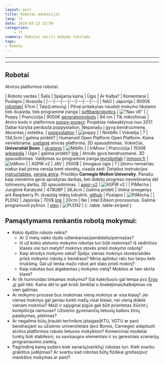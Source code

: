 ```yaml
---
layout: post
title: Robotai edukacijai
lang: lt
date: 2019-05-22 23:59
categories:
    - lt
summary: Robotai skirti mokymo tikslams
tags:
- Robots
---
```



---------------------
---------------------

## Robotai

Atviros platformos robotai:

| Roboto vardas | Šalis | Spėjama kaina | Ūgis | Ar Kalba? | Komentarai | Puslapis | Išvaizda |
|---|---|---|---|---|---|---|
| NAO | Japonija | 9000€ [robotlab](https://www.robotlab.com/store/nao-power-v6-educator-pack)| 57cm | Taip(Lietuvių) | Pilnai pritaikytas naudoti mokymo tikslams tiek išvaizda, tiek programine įranga | [softbankrobotics](https://www.softbankrobotics.com/emea/en/nao) | !["Nao v6"](https://upload.wikimedia.org/wikipedia/commons/thumb/4/47/Nao_Robot_%28Robocup_2016%29.jpg/180px-Nao_Robot_%28Robocup_2016%29.jpg) |
| Poppy | Prancūzija | 9000€ [generationrobots](https://www.generationrobots.com/en/403347-poppy-humanoid-robot-raspberry-pi-version-with-3d-parts.html) | 84 cm | Tik mikrofonas | Atviro kodo ir platformos [poppy-project](https://github.com/poppy-project/poppy-humanoid). Projektas nebeaktyvus nuo 2017. Dabar kūryba perduota poppystation. Nepanašu į gyvą bendruomenę. Akcentas į estetika. | [poppystation](https://www.poppystation.org/)  | ![poppy](https://www.poppy-project.org/assets/img/creatures/small/humanoid.jpg) |
| NimbRo | Vokietija | ? | 134,5cm | galima pridėti? | Humanoid Open Platform Open Platform. Kaina neviešinama. [svetainė](http://www.nimbro.net/OP/) atviras platforma. 3D spausdinimas. Vokiečiai,   **Universität Bonn**. | [straipnis](https://arxiv.org/pdf/1809.10701.pdf) | ![MibRo](https://encrypted-tbn0.gstatic.com/images?q=tbn:ANd9GcQNnAIxt8Y1GLv91sq8DM86KRUgW5EmolDV_IO0E0vUVOZjmx_4) |
| InMoov | Prancūzija | 1500€ [wikipedia](https://en.wikipedia.org/wiki/InMoov) | Ūgis | galima pridėti? [link](https://scognito.wordpress.com/2018/04/28/inmoov-my-robot-lab-for-dummies-part-2/) | Atrodo gyva bendruomenė. 3D spausdinimas. Valdymas su programine įranga [myrobotlab](http://myrobotlab.org)  | [inmoov.fr](http://inmoov.fr/) | ![InMoov](https://upload.wikimedia.org/wikipedia/commons/thumb/8/87/InMoov_Wheel_1.jpg/145px-InMoov_Wheel_1.jpg) |
| ASPIR v2 | JAV | 2500$ | žmogaus  ūgis | ? | Įdomu nemačiau niekur kad pirma versija bent stovėtų, visada sėdi.  Detalios instrukcijos  [instructables](https://www.instructables.com/id/ASPIR-Full-Size-3D-Printed-Humanoid-Robot/), [versija antra](https://johnchoi313.weebly.com/aspir-v2.html). Prisidėjo **Carnegie Mellon University**. Panašu kaip vienetinis gerai aprašytas darbas, bet didelio progreso neviešinama dėl tolimesnių darbų. 3D spausdinimas. | [aspir-v2](https://johnchoi313.weebly.com/aspir-v2.html) | ![ASPIR v2](https://encrypted-tbn0.gstatic.com/images?q=tbn:ANd9GcSTbOzlYbvWIGZHlY-P2qJ7cQsUcGNyf5z5z9BK9ibG85m2wAso) |
| PiMecha | Jungtinė Karalystė | 479GBP | 36,4cm | Galima pridėti | Veikia smegenys ant Raspberry Pi. išvaizdą reiktų tobulinti. [github](https://github.com/sbcshop/PiMecha) | Puslapis | ![PiMecha](https://cdn.shopify.com/s/files/1/1217/2104/products/1_d36d2e41-b7ba-4c87-8542-a336cc1d8bde_375x375.jpg?v=1549559835) |
| PLEN2 | Japonija | 700$ [link](https://plen.jp/wp/en/shop2/) | 20cm | Ne | Intel Edison procesorius. Galima programuoti python.  | [plen](https://plen.jp/wp/en/plen2-2/) | ![PLEN2](https://lh4.googleusercontent.com/--rF_wNKyHcU/Ux_ZobT-HUI/AAAAAAAAAEM/U4Q18dg2vfk/w380-h380-no/plenandplen2_380x380.png "PLEN2") |
{: .table .table-striped }





## Pamąstymams renkantis robotą mokymui:
* Kokio dydžio roboto reikia?
    * Ar 2 metų vaiko dydis užtenkamas/perdidelis/permažas?
    * Iš už kokio atstumo mokymo robotas turi būti matomas? iš sėdinčios klasės visi turi matyti? mokinys stovės prieš mokymo robotą?
    * Kaip atrodys mokymo seka? Spėju: vienas mokinys stovės/sėdės prieš mokymo robotą ir bendraus? Minia aplinkui ratu tuo tarpu kels triukšmą.  Gal už tenka mažo robot ant stalo prieš mokinį?  
    * Kaip robotas bus atgabentas į mokymo vietą? Mobilus ar tam skirta klasė?
* Ar tik humnoidas tinkamas mokymui? Gal katė/šuo/o gal lempa pvz [Ergo Jr](https://www.poppy-project.org/en/robots/poppy-ergo-jr) gali tikti. Kaina dėl to gali kristi ženkliai o šnekėjimas/kalbėjimas vis vien galimas
* Ar mokymo procese bus mokomas vieną mokinys ar visa klasę? Jei vienas mokinys gal geriau turėti mažų visai klasei, nei vieną didelė vienam mokiniui? Maži ir sąlyginai pigūs gali būti prioritetas žiūrint į korepiticija namuose? Užsienio gyvenančių lietuvių kalbos žinių palaikymas, plėtimas?
* Ar negalima būtų įtraukti technikos įstaigas(KTU, VGTU ar pan) bendraujant su užsienio universitetais (pvz Bonos, Carnegie) adaptuoti atvitos platformos roboto lietuvos mokyklom? Komerciniai modeliai turėtų būŧi stabilesni, su savisaugos elementais ir su geresniais scenarijų programavimo įrankių.
* Pagrindinę kainą sudaro kiek sanarių(variklių) robotas turi. Kiek svarbu grakštus judėjimas? Ar svarbu kad robotas būtų fiziškai greitas(pvz mankštos mokymas ar pan)?
